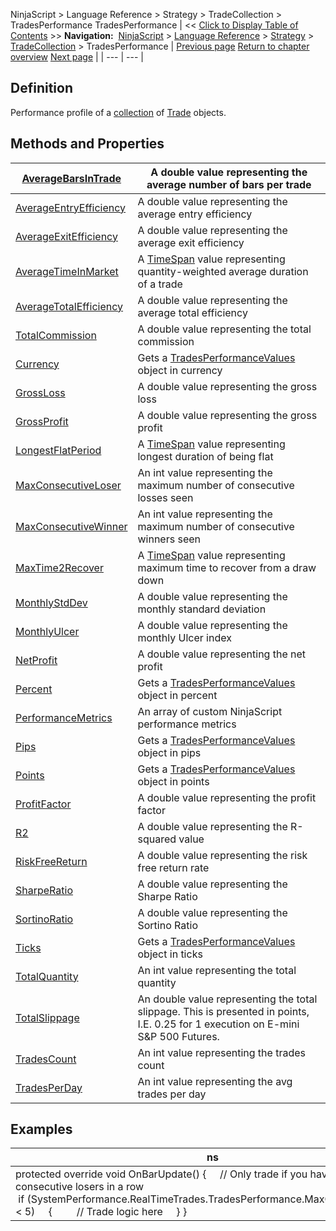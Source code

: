 ﻿
NinjaScript \> Language Reference \> Strategy \> TradeCollection \> TradesPerformance
TradesPerformance
| \<\< [Click to Display Table of Contents](tradesperformance.md) \>\> **Navigation:**     [NinjaScript](ninjascript.md) \> [Language Reference](language_reference_wip.md) \> [Strategy](strategy.md) \> [TradeCollection](tradecollection.md) \> TradesPerformance | [Previous page](losingtrades.md) [Return to chapter overview](tradecollection.md) [Next page](averagebarsintrade.md) |
| --- | --- |
## Definition
Performance profile of a [collection](tradecollection.md) of [Trade](trade.md) objects.
 
## Methods and Properties
| [AverageBarsInTrade](averagebarsintrade.md) | A double value representing the average number of bars per trade |
| --- | --- |
| [AverageEntryEfficiency](averageentryefficiency.md) | A double value representing the average entry efficiency |
| [AverageExitEfficiency](averageexitefficiency.md) | A double value representing the average exit efficiency |
| [AverageTimeInMarket](averagetimeinmarket.md) | A [TimeSpan](http://msdn.microsoft.com/en-us/library/system.timespan.aspx) value representing quantity\-weighted average duration of a trade |
| [AverageTotalEfficiency](averagetotalefficiency.md) | A double value representing the average total efficiency |
| [TotalCommission](totalcommission.md) | A double value representing the total commission |
| [Currency](currency.md) | Gets a [TradesPerformanceValues](tradesperformancevalues.md) object in currency |
| [GrossLoss](grossloss.md) | A double value representing the gross loss |
| [GrossProfit](grossprofit.md) | A double value representing the gross profit |
| [LongestFlatPeriod](longestflatperiod.md) | A [TimeSpan](http://msdn2.microsoft.com/en-us/library/system.timespan.aspx) value representing longest duration of being flat |
| [MaxConsecutiveLoser](maxconsecutiveloser.md) | An int value representing the maximum number of consecutive losses seen |
| [MaxConsecutiveWinner](maxconsecutivewinner.md) | An int value representing the maximum number of consecutive winners seen |
| [MaxTime2Recover](maxtimetorecover.md) | A [TimeSpan](http://msdn2.microsoft.com/en-us/library/system.timespan.aspx) value representing maximum time to recover from a draw down |
| [MonthlyStdDev](monthlystddev.md) | A double value representing the monthly standard deviation |
| [MonthlyUlcer](monthlyulcer.md) | A double value representing the monthly Ulcer index |
| [NetProfit](netprofit.md) | A double value representing the net profit |
| [Percent](percent.md) | Gets a [TradesPerformanceValues](tradesperformancevalues.md) object in percent |
| [PerformanceMetrics](performancemetrics.md) | An array of custom NinjaScript performance metrics |
| [Pips](pips.md) | Gets a [TradesPerformanceValues](tradesperformancevalues.md) object in pips |
| [Points](points.md) | Gets a [TradesPerformanceValues](tradesperformancevalues.md) object in points |
| [ProfitFactor](profitfactor.md) | A double value representing the profit factor |
| [R2](rsquared.md) | A double value representing the R\-squared value |
| [RiskFreeReturn](riskfreereturn.md) | A double value representing the risk free return rate |
| [SharpeRatio](sharperatio.md) | A double value representing the Sharpe Ratio |
| [SortinoRatio](sortinoratio.md) | A double value representing the Sortino Ratio |
| [Ticks](ticks.md) | Gets a [TradesPerformanceValues](tradesperformancevalues.md) object in ticks |
| [TotalQuantity](totalquantity.md) | An int value representing the total quantity |
| [TotalSlippage](totalslippage.md) | An double value representing the total slippage. This is presented in points, I.E. 0\.25 for 1 execution on E\-mini S\&P 500 Futures. |
| [TradesCount](tradescount.md) | An int value representing the trades count |
| [TradesPerDay](tradesperday.md) | An int value representing the avg trades per day |

## Examples
| ns |
| --- |
| protected override void OnBarUpdate() {     // Only trade if you have less than 5 consecutive losers in a row     if (SystemPerformance.RealTimeTrades.TradesPerformance.MaxConsecutiveLoser \< 5\)     {         // Trade logic here     } } |
